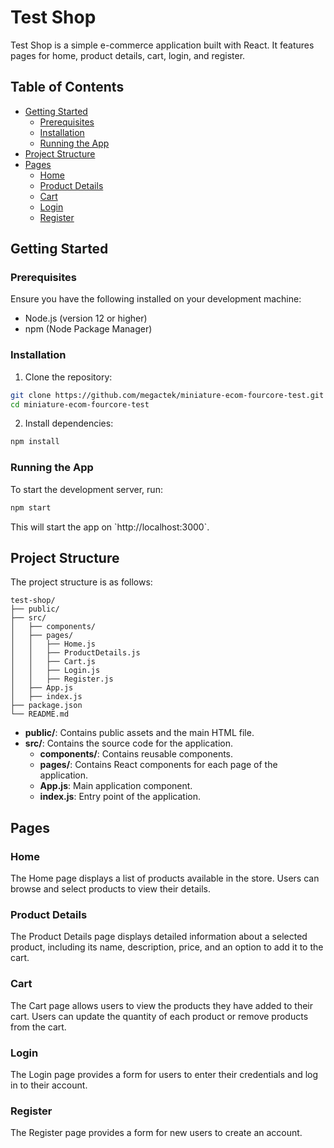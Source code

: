 # Test Shop

Test Shop is a simple e-commerce application built with React. It features pages for home, product details, cart, login, and register.

## Table of Contents

- [Getting Started](#getting-started)
  - [Prerequisites](#prerequisites)
  - [Installation](#installation)
  - [Running the App](#running-the-app)
- [Project Structure](#project-structure)
- [Pages](#pages)
  - [Home](#home)
  - [Product Details](#product-details)
  - [Cart](#cart)
  - [Login](#login)
  - [Register](#register)
  
## Getting Started

### Prerequisites

Ensure you have the following installed on your development machine:

- Node.js (version 12 or higher)
- npm (Node Package Manager)

### Installation

1. Clone the repository:

```bash
git clone https://github.com/megactek/miniature-ecom-fourcore-test.git
cd miniature-ecom-fourcore-test
```

2. Install dependencies:

```bash
npm install
```

### Running the App

To start the development server, run:

```bash
npm start
```

This will start the app on \`http://localhost:3000\`.

## Project Structure

The project structure is as follows:

```
test-shop/
├── public/
├── src/
│   ├── components/
│   ├── pages/
│   │   ├── Home.js
│   │   ├── ProductDetails.js
│   │   ├── Cart.js
│   │   ├── Login.js
│   │   ├── Register.js
│   ├── App.js
│   ├── index.js
├── package.json
└── README.md
```

- **public/**: Contains public assets and the main HTML file.
- **src/**: Contains the source code for the application.
  - **components/**: Contains reusable components.
  - **pages/**: Contains React components for each page of the application.
  - **App.js**: Main application component.
  - **index.js**: Entry point of the application.

## Pages

### Home

The Home page displays a list of products available in the store. Users can browse and select products to view their details.

### Product Details

The Product Details page displays detailed information about a selected product, including its name, description, price, and an option to add it to the cart.

### Cart

The Cart page allows users to view the products they have added to their cart. Users can update the quantity of each product or remove products from the cart.

### Login

The Login page provides a form for users to enter their credentials and log in to their account.

### Register

The Register page provides a form for new users to create an account.